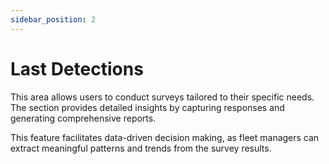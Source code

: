 ```yaml
---
sidebar_position: 2
---
```


# Last Detections


This area allows users to conduct surveys tailored to their specific needs. The section provides detailed insights by capturing responses and generating comprehensive reports.

This feature facilitates data-driven decision making, as fleet managers can extract meaningful patterns and trends from the survey results.